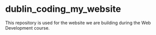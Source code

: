 # dublin_coding_my_website

This repository is used for the website we are building during the Web Development course.
